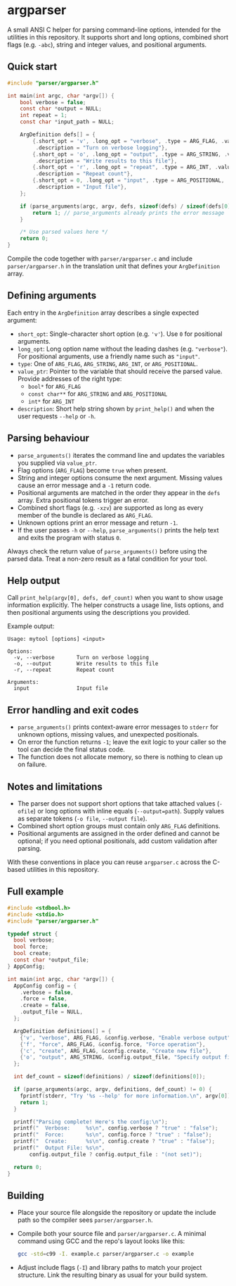 # argparser

A small ANSI C helper for parsing command-line options, intended for the utilities in this repository. It supports short and long options, combined short flags (e.g. `-abc`), string and integer values, and positional arguments.

## Quick start

```c
#include "parser/argparser.h"

int main(int argc, char *argv[]) {
    bool verbose = false;
    const char *output = NULL;
    int repeat = 1;
    const char *input_path = NULL;

    ArgDefinition defs[] = {
        {.short_opt = 'v', .long_opt = "verbose", .type = ARG_FLAG, .value_ptr = &verbose,
         .description = "Turn on verbose logging"},
        {.short_opt = 'o', .long_opt = "output", .type = ARG_STRING, .value_ptr = &output,
         .description = "Write results to this file"},
        {.short_opt = 'r', .long_opt = "repeat", .type = ARG_INT, .value_ptr = &repeat,
         .description = "Repeat count"},
        {.short_opt = 0, .long_opt = "input", .type = ARG_POSITIONAL, .value_ptr = &input_path,
         .description = "Input file"},
    };

    if (parse_arguments(argc, argv, defs, sizeof(defs) / sizeof(defs[0])) != 0) {
        return 1; // parse_arguments already prints the error message
    }

    /* Use parsed values here */
    return 0;
}
```

Compile the code together with `parser/argparser.c` and include `parser/argparser.h` in the translation unit that defines your `ArgDefinition` array.

## Defining arguments

Each entry in the `ArgDefinition` array describes a single expected argument:

- `short_opt`: Single-character short option (e.g. `'v'`). Use `0` for positional arguments.
- `long_opt`: Long option name without the leading dashes (e.g. `"verbose"`). For positional arguments, use a friendly name such as `"input"`.
- `type`: One of `ARG_FLAG`, `ARG_STRING`, `ARG_INT`, or `ARG_POSITIONAL`.
- `value_ptr`: Pointer to the variable that should receive the parsed value. Provide addresses of the right type:
  - `bool*` for `ARG_FLAG`
  - `const char**` for `ARG_STRING` and `ARG_POSITIONAL`
  - `int*` for `ARG_INT`
- `description`: Short help string shown by `print_help()` and when the user requests `--help` or `-h`.

## Parsing behaviour

- `parse_arguments()` iterates the command line and updates the variables you supplied via `value_ptr`.
- Flag options (`ARG_FLAG`) become `true` when present.
- String and integer options consume the next argument. Missing values cause an error message and a `-1` return code.
- Positional arguments are matched in the order they appear in the `defs` array. Extra positional tokens trigger an error.
- Combined short flags (e.g. `-xzv`) are supported as long as every member of the bundle is declared as `ARG_FLAG`.
- Unknown options print an error message and return `-1`.
- If the user passes `-h` or `--help`, `parse_arguments()` prints the help text and exits the program with status `0`.

Always check the return value of `parse_arguments()` before using the parsed data. Treat a non-zero result as a fatal condition for your tool.

## Help output

Call `print_help(argv[0], defs, def_count)` when you want to show usage information explicitly. The helper constructs a usage line, lists options, and then positional arguments using the descriptions you provided.

Example output:

```text
Usage: mytool [options] <input>

Options:
  -v, --verbose       Turn on verbose logging
  -o, --output        Write results to this file
  -r, --repeat        Repeat count

Arguments:
  input               Input file
```

## Error handling and exit codes

- `parse_arguments()` prints context-aware error messages to `stderr` for unknown options, missing values, and unexpected positionals.
- On error the function returns `-1`; leave the exit logic to your caller so the tool can decide the final status code.
- The function does not allocate memory, so there is nothing to clean up on failure.

## Notes and limitations

- The parser does not support short options that take attached values (`-ofile`) or long options with inline equals (`--output=path`). Supply values as separate tokens (`-o file`, `--output file`).
- Combined short option groups must contain only `ARG_FLAG` definitions.
- Positional arguments are assigned in the order defined and cannot be optional; if you need optional positionals, add custom validation after parsing.

With these conventions in place you can reuse `argparser.c` across the C-based utilities in this repository.

## Full example

```c
#include <stdbool.h>
#include <stdio.h>
#include "parser/argparser.h"

typedef struct {
  bool verbose;
  bool force;
  bool create;
  const char *output_file;
} AppConfig;

int main(int argc, char *argv[]) {
  AppConfig config = {
    .verbose = false,
    .force = false,
    .create = false,
    .output_file = NULL,
  };

  ArgDefinition definitions[] = {
    {'v', "verbose", ARG_FLAG, &config.verbose, "Enable verbose output"},
    {'f', "force", ARG_FLAG, &config.force, "Force operation"},
    {'c', "create", ARG_FLAG, &config.create, "Create new file"},
    {'o', "output", ARG_STRING, &config.output_file, "Specify output file"},
  };

  int def_count = sizeof(definitions) / sizeof(definitions[0]);

  if (parse_arguments(argc, argv, definitions, def_count) != 0) {
    fprintf(stderr, "Try '%s --help' for more information.\n", argv[0]);
    return 1;
  }

  printf("Parsing complete! Here's the config:\n");
  printf("  Verbose:     %s\n", config.verbose ? "true" : "false");
  printf("  Force:       %s\n", config.force ? "true" : "false");
  printf("  Create:      %s\n", config.create ? "true" : "false");
  printf("  Output File: %s\n",
       config.output_file ? config.output_file : "(not set)");

  return 0;
}
```

## Building

- Place your source file alongside the repository or update the include path so the compiler sees `parser/argparser.h`.
- Compile both your source file and `parser/argparser.c`. A minimal command using GCC and the repo's layout looks like this:

  ```bash
  gcc -std=c99 -I. example.c parser/argparser.c -o example
  ```

- Adjust include flags (`-I`) and library paths to match your project structure. Link the resulting binary as usual for your build system.
